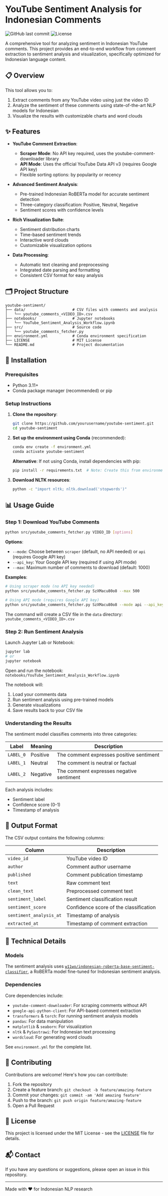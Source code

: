 # YouTube Sentiment Analysis for Indonesian Comments

![GitHub last commit](https://img.shields.io/github/last-commit/yourusername/youtube-sentiment)
![License](https://img.shields.io/github/license/yourusername/youtube-sentiment)

A comprehensive tool for analyzing sentiment in Indonesian YouTube comments. This project provides an end-to-end workflow from comment extraction to sentiment analysis and visualization, specifically optimized for Indonesian language content.

## 📋 Overview

This tool allows you to:
1. Extract comments from any YouTube video using just the video ID
2. Analyze the sentiment of these comments using state-of-the-art NLP models for Indonesian
3. Visualize the results with customizable charts and word clouds

## ✨ Features

- **YouTube Comment Extraction**:
  - **Scraper Mode**: No API key required, uses the youtube-comment-downloader library
  - **API Mode**: Uses the official YouTube Data API v3 (requires Google API key)
  - Flexible sorting options: by popularity or recency
  
- **Advanced Sentiment Analysis**:
  - Pre-trained Indonesian RoBERTa model for accurate sentiment detection
  - Three-category classification: Positive, Neutral, Negative
  - Sentiment scores with confidence levels

- **Rich Visualization Suite**:
  - Sentiment distribution charts
  - Time-based sentiment trends
  - Interactive word clouds
  - Customizable visualization options

- **Data Processing**:
  - Automatic text cleaning and preprocessing
  - Integrated date parsing and formatting
  - Consistent CSV format for easy analysis

## 🗂️ Project Structure

```
youtube-sentiment/
├── data/                     # CSV files with comments and analysis
│   └── youtube_comments_<VIDEO_ID>.csv
├── notebooks/                # Jupyter notebooks
│   └── YouTube_Sentiment_Analysis_Workflow.ipynb
├── src/                      # Source code
│   └── youtube_comments_fetcher.py
├── environment.yml           # Conda environment specification
├── LICENSE                   # MIT License
└── README.md                 # Project documentation
```

## 🚀 Installation

### Prerequisites
- Python 3.11+
- Conda package manager (recommended) or pip

### Setup Instructions

1. **Clone the repository**:
   ```bash
   git clone https://github.com/yourusername/youtube-sentiment.git
   cd youtube-sentiment
   ```

2. **Set up the environment using Conda** (recommended):
   ```bash
   conda env create -f environment.yml
   conda activate youtube-sentiment
   ```

   **Alternative**: If not using Conda, install dependencies with pip:
   ```bash
   pip install -r requirements.txt  # Note: Create this from environment.yml if needed
   ```

3. **Download NLTK resources**:
   ```bash
   python -c "import nltk; nltk.download('stopwords')"
   ```

## 📊 Usage Guide

### Step 1: Download YouTube Comments

```bash
python src/youtube_comments_fetcher.py VIDEO_ID [options]
```

**Options**:
- `--mode`: Choose between `scraper` (default, no API needed) or `api` (requires Google API key)
- `--api_key`: Your Google API key (required if using API mode)
- `--max`: Maximum number of comments to download (default: 1000)

**Examples**:
```bash
# Using scraper mode (no API key needed)
python src/youtube_comments_fetcher.py SzXMacu80o8 --max 500

# Using API mode (requires Google API key)
python src/youtube_comments_fetcher.py SzXMacu80o8 --mode api --api_key YOUR_API_KEY --max 1000
```

The command will create a CSV file in the `data` directory: `youtube_comments_<VIDEO_ID>.csv`

### Step 2: Run Sentiment Analysis

Launch Jupyter Lab or Notebook:

```bash
jupyter lab
# or
jupyter notebook
```

Open and run the notebook: `notebooks/YouTube_Sentiment_Analysis_Workflow.ipynb`

The notebook will:
1. Load your comments data
2. Run sentiment analysis using pre-trained models
3. Generate visualizations
4. Save results back to your CSV file

### Understanding the Results

The sentiment model classifies comments into three categories:

| Label | Meaning | Description |
|-------|---------|-------------|
| `LABEL_0` | Positive | The comment expresses positive sentiment |
| `LABEL_1` | Neutral | The comment is neutral or factual |
| `LABEL_2` | Negative | The comment expresses negative sentiment |

Each analysis includes:
- Sentiment label
- Confidence score (0-1)
- Timestamp of analysis

## 📑 Output Format

The CSV output contains the following columns:

| Column | Description |
|--------|-------------|
| `video_id` | YouTube video ID |
| `author` | Comment author username |
| `published` | Comment publication timestamp |
| `text` | Raw comment text |
| `clean_text` | Preprocessed comment text |
| `sentiment_label` | Sentiment classification result |
| `sentiment_score` | Confidence score of the classification |
| `sentiment_analysis_at` | Timestamp of analysis |
| `extracted_at` | Timestamp of comment extraction |

## 🔧 Technical Details

### Models

The sentiment analysis uses [`w11wo/indonesian-roberta-base-sentiment-classifier`](https://huggingface.co/w11wo/indonesian-roberta-base-sentiment-classifier), a RoBERTa model fine-tuned for Indonesian sentiment analysis.

### Dependencies

Core dependencies include:
- `youtube-comment-downloader`: For scraping comments without API
- `google-api-python-client`: For API-based comment extraction
- `transformers` & `torch`: For running sentiment analysis models
- `pandas`: For data manipulation
- `matplotlib` & `seaborn`: For visualization
- `nltk` & `PySastrawi`: For Indonesian text processing
- `wordcloud`: For generating word clouds

See `environment.yml` for the complete list.

## 👥 Contributing

Contributions are welcome! Here's how you can contribute:

1. Fork the repository
2. Create a feature branch: `git checkout -b feature/amazing-feature`
3. Commit your changes: `git commit -am 'Add amazing feature'`
4. Push to the branch: `git push origin feature/amazing-feature`
5. Open a Pull Request

## 📄 License

This project is licensed under the MIT License - see the [LICENSE](LICENSE) file for details.

## 📬 Contact

If you have any questions or suggestions, please open an issue in this repository.

---

Made with ❤️ for Indonesian NLP research